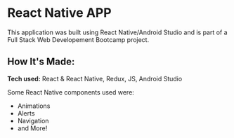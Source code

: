 # React Native APP
This application was built using React Native/Android Studio and is part of a Full Stack Web Developement Bootcamp project.




## How It's Made:

**Tech used:** React & React Native, Redux, JS, Android Studio

Some React Native components used were:
- Animations
- Alerts
- Navigation
- and More!

